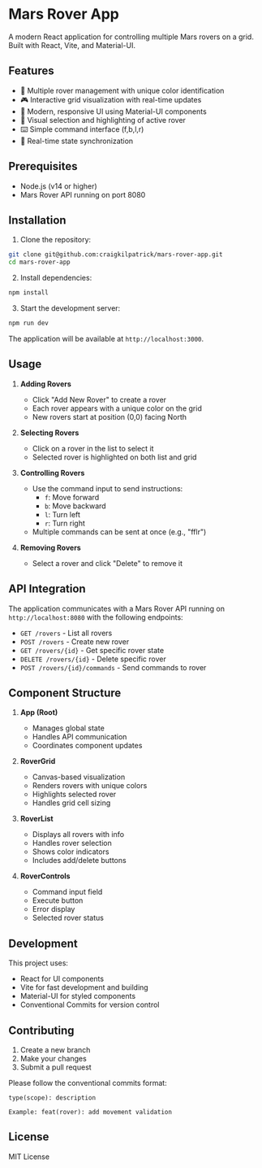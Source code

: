 # Mars Rover App

A modern React application for controlling multiple Mars rovers on a grid. Built with React, Vite, and Material-UI.

## Features

- 🚀 Multiple rover management with unique color identification
- 🎮 Interactive grid visualization with real-time updates
- 📱 Modern, responsive UI using Material-UI components
- 🎯 Visual selection and highlighting of active rover
- ⌨️ Simple command interface (f,b,l,r)
- 🔄 Real-time state synchronization

## Prerequisites

- Node.js (v14 or higher)
- Mars Rover API running on port 8080

## Installation

1. Clone the repository:
```bash
git clone git@github.com:craigkilpatrick/mars-rover-app.git
cd mars-rover-app
```

2. Install dependencies:
```bash
npm install
```

3. Start the development server:
```bash
npm run dev
```

The application will be available at `http://localhost:3000`.

## Usage

1. **Adding Rovers**
   - Click "Add New Rover" to create a rover
   - Each rover appears with a unique color on the grid
   - New rovers start at position (0,0) facing North

2. **Selecting Rovers**
   - Click on a rover in the list to select it
   - Selected rover is highlighted on both list and grid

3. **Controlling Rovers**
   - Use the command input to send instructions:
     - `f`: Move forward
     - `b`: Move backward
     - `l`: Turn left
     - `r`: Turn right
   - Multiple commands can be sent at once (e.g., "fflr")

4. **Removing Rovers**
   - Select a rover and click "Delete" to remove it

## API Integration

The application communicates with a Mars Rover API running on `http://localhost:8080` with the following endpoints:

- `GET /rovers` - List all rovers
- `POST /rovers` - Create new rover
- `GET /rovers/{id}` - Get specific rover state
- `DELETE /rovers/{id}` - Delete specific rover
- `POST /rovers/{id}/commands` - Send commands to rover

## Component Structure

1. **App (Root)**
   - Manages global state
   - Handles API communication
   - Coordinates component updates

2. **RoverGrid**
   - Canvas-based visualization
   - Renders rovers with unique colors
   - Highlights selected rover
   - Handles grid cell sizing

3. **RoverList**
   - Displays all rovers with info
   - Handles rover selection
   - Shows color indicators
   - Includes add/delete buttons

4. **RoverControls**
   - Command input field
   - Execute button
   - Error display
   - Selected rover status

## Development

This project uses:
- React for UI components
- Vite for fast development and building
- Material-UI for styled components
- Conventional Commits for version control

## Contributing

1. Create a new branch
2. Make your changes
3. Submit a pull request

Please follow the conventional commits format:
```
type(scope): description

Example: feat(rover): add movement validation
```

## License

MIT License
